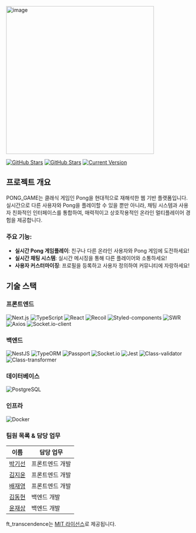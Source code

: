 
<img src="https://github.com/5GoInMul-Transcendence/ft_transcendence/assets/28525747/281cd03a-283e-4ffe-b33d-e74b15f9c4ac" alt="image" width="400" height="400">

[![GitHub Stars](https://img.shields.io/github/stars/5GoInMul-Transcendence/ft_transcendence?style=for-the-badge
)](https://github.com/5GoInMul-Transcendence/ft_transcendence/stargazers) [![GitHub Stars](https://img.shields.io/github/issues/5GoInMul-Transcendence/ft_transcendence?style=for-the-badge)](https://github.com/5GoInMul-Transcendence/ft_transcendence/issues) [![Current Version](https://img.shields.io/badge/version-1.0.0-black?style=for-the-badge)](https://github.com/IgorAntun/node-chat)

## 프로젝트 개요

PONG_GAME는 클래식 게임인 Pong을 현대적으로 재해석한 웹 기반 플랫폼입니다. 실시간으로 다른 사용자와 Pong을 플레이할 수 있을 뿐만 아니라, 채팅 시스템과 사용자 친화적인 인터페이스를 통합하여, 매력적이고 상호작용적인 온라인 멀티플레이어 경험을 제공합니다.

### 주요 기능:

- **실시간 Pong 게임플레이**: 친구나 다른 온라인 사용자와 Pong 게임에 도전하세요!
- **실시간 채팅 시스템**: 실시간 메시징을 통해 다른 플레이어와 소통하세요!
- **사용자 커스터마이징**: 프로필을 등록하고 사용자 정의하여 커뮤니티에 자랑하세요!

## 기술 스택

### 프론트엔드
![Next.js](https://img.shields.io/badge/-Next.js-black?logo=next.js&style=flat)  ![TypeScript](https://img.shields.io/badge/-TypeScript-blue?logo=typescript&style=flat)  ![React](https://img.shields.io/badge/-React-blue?logo=react&style=flat)  ![Recoil](https://img.shields.io/badge/-Recoil-9cf?logo=recoil&style=flat)  ![Styled-components](https://img.shields.io/badge/-Styled_components-ff69b4?logo=styled-components&style=flat)  ![SWR](https://img.shields.io/badge/-SWR-green?logo=vercel&style=flat)  ![Axios](https://img.shields.io/badge/-Axios-blue?logo=axios&style=flat)  ![Socket.io-client](https://img.shields.io/badge/-Socket.io-010101?logo=socket.io&style=flat)

### 백엔드
![NestJS](https://img.shields.io/badge/-NestJS-red?logo=nestjs&style=flat)  ![TypeORM](https://img.shields.io/badge/-TypeORM-orange?logo=typeorm&style=flat)  ![Passport](https://img.shields.io/badge/-Passport-lightgrey?logo=passport&style=flat)  ![Socket.io](https://img.shields.io/badge/-Socket.io-010101?logo=socket.io&style=flat)  ![Jest](https://img.shields.io/badge/-Jest-red?logo=jest&style=flat)  ![Class-validator](https://img.shields.io/badge/-Class_validator-orange?logo=typescript&style=flat)  ![Class-transformer](https://img.shields.io/badge/-Class_transformer-lightgrey?logo=typescript&style=flat)

### 데이터베이스
![PostgreSQL](https://img.shields.io/badge/-PostgreSQL-blue?logo=postgresql&style=flat)
### 인프라
![Docker](https://img.shields.io/badge/-Docker-blue?logo=docker&style=flat)


### 팀원 목록 & 담당 업무

| 이름 | 담당 업무 |
|------|-----------|
| [박기선](https://github.com/Arkingco) | 프론트엔드 개발 |
| [김지윤](https://github.com/kjy00) | 프론트엔드 개발 |
| [배재영](https://github.com/pearpearB) | 프론트엔드 개발 |
| [김동현](https://github.com/reg0145) | 백엔드 개발 |
| [윤재상](https://github.com/brixxt27) | 백엔드 개발 |


ft_transcendence는 [MIT 라이선스](notion://www.notion.so/LICENSE)로 제공됩니다.
